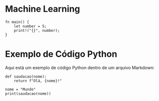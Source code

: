 # Machine Learning


```rust,editable
fn main() {
    let number = 5;
    print!("{}", number);
}
```


# Exemplo de Código Python

Aqui está um exemplo de código Python dentro de um arquivo Markdown:

```python, editable
def saudacao(nome):
    return f"Olá, {nome}!"

nome = "Mundo"
print(saudacao(nome))
```

